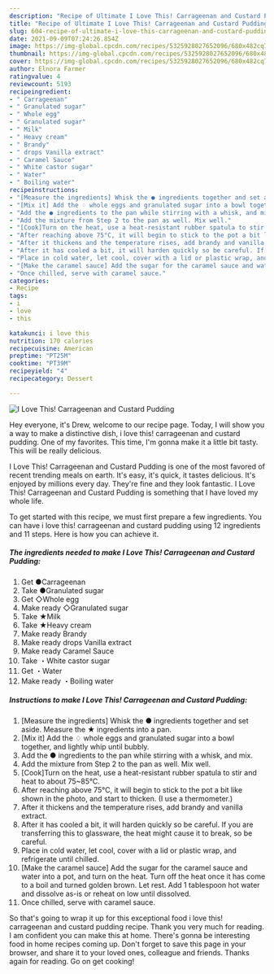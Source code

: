 ```yaml
---
description: "Recipe of Ultimate I Love This! Carrageenan and Custard Pudding"
title: "Recipe of Ultimate I Love This! Carrageenan and Custard Pudding"
slug: 604-recipe-of-ultimate-i-love-this-carrageenan-and-custard-pudding
date: 2021-09-09T07:24:26.854Z
image: https://img-global.cpcdn.com/recipes/5325928027652096/680x482cq70/i-love-this-carrageenan-and-custard-pudding-recipe-main-photo.jpg
thumbnail: https://img-global.cpcdn.com/recipes/5325928027652096/680x482cq70/i-love-this-carrageenan-and-custard-pudding-recipe-main-photo.jpg
cover: https://img-global.cpcdn.com/recipes/5325928027652096/680x482cq70/i-love-this-carrageenan-and-custard-pudding-recipe-main-photo.jpg
author: Elnora Farmer
ratingvalue: 4
reviewcount: 5193
recipeingredient:
- " Carrageenan"
- " Granulated sugar"
- " Whole egg"
- " Granulated sugar"
- " Milk"
- " Heavy cream"
- " Brandy"
- " drops Vanilla extract"
- " Caramel Sauce"
- " White castor sugar"
- " Water"
- " Boiling water"
recipeinstructions:
- "[Measure the ingredients] Whisk the ● ingredients together and set aside. Measure the ★ ingredients into a pan."
- "[Mix it] Add the ♢ whole eggs and granulated sugar into a bowl together, and lightly whip until bubbly."
- "Add the ● ingredients to the pan while stirring with a whisk, and mix."
- "Add the mixture from Step 2 to the pan as well. Mix well."
- "[Cook]Turn on the heat, use a heat-resistant rubber spatula to stir and heat to about 75~85°C."
- "After reaching above 75°C, it will begin to stick to the pot a bit like shown in the photo, and start to thicken. (I use a thermometer.)"
- "After it thickens and the temperature rises, add brandy and vanilla extract."
- "After it has cooled a bit, it will harden quickly so be careful. If you are transferring this to glassware, the heat might cause it to break, so be careful."
- "Place in cold water, let cool, cover with a lid or plastic wrap, and refrigerate until chilled."
- "[Make the caramel sauce] Add the sugar for the caramel sauce and water into a pot, and turn on the heat. Turn off the heat once it has come to a boil and turned golden brown. Let rest. Add 1 tablespoon hot water and dissolve as-is or reheat on low until dissolved."
- "Once chilled, serve with caramel sauce."
categories:
- Recipe
tags:
- i
- love
- this

katakunci: i love this 
nutrition: 170 calories
recipecuisine: American
preptime: "PT25M"
cooktime: "PT39M"
recipeyield: "4"
recipecategory: Dessert

---
```



![I Love This! Carrageenan and Custard Pudding](https://img-global.cpcdn.com/recipes/5325928027652096/680x482cq70/i-love-this-carrageenan-and-custard-pudding-recipe-main-photo.jpg)

Hey everyone, it's Drew, welcome to our recipe page. Today, I will show you a way to make a distinctive dish, i love this! carrageenan and custard pudding. One of my favorites. This time, I'm gonna make it a little bit tasty. This will be really delicious.

I Love This! Carrageenan and Custard Pudding is one of the most favored of recent trending meals on earth. It's easy, it's quick, it tastes delicious. It's enjoyed by millions every day. They're fine and they look fantastic. I Love This! Carrageenan and Custard Pudding is something that I have loved my whole life.




To get started with this recipe, we must first prepare a few ingredients. You can have i love this! carrageenan and custard pudding using 12 ingredients and 11 steps. Here is how you can achieve it.

<!--inarticleads1-->

##### The ingredients needed to make I Love This! Carrageenan and Custard Pudding:

1. Get  ●Carrageenan
1. Take  ●Granulated sugar
1. Get  ◇Whole egg
1. Make ready  ◇Granulated sugar
1. Take  ★Milk
1. Take  ★Heavy cream
1. Make ready  Brandy
1. Make ready  drops Vanilla extract
1. Make ready  Caramel Sauce
1. Take  ・White castor sugar
1. Get  ・Water
1. Make ready  ・Boiling water




<!--inarticleads2-->

##### Instructions to make I Love This! Carrageenan and Custard Pudding:

1. [Measure the ingredients] Whisk the ● ingredients together and set aside. Measure the ★ ingredients into a pan.
1. [Mix it] Add the ♢ whole eggs and granulated sugar into a bowl together, and lightly whip until bubbly.
1. Add the ● ingredients to the pan while stirring with a whisk, and mix.
1. Add the mixture from Step 2 to the pan as well. Mix well.
1. [Cook]Turn on the heat, use a heat-resistant rubber spatula to stir and heat to about 75~85°C.
1. After reaching above 75°C, it will begin to stick to the pot a bit like shown in the photo, and start to thicken. (I use a thermometer.)
1. After it thickens and the temperature rises, add brandy and vanilla extract.
1. After it has cooled a bit, it will harden quickly so be careful. If you are transferring this to glassware, the heat might cause it to break, so be careful.
1. Place in cold water, let cool, cover with a lid or plastic wrap, and refrigerate until chilled.
1. [Make the caramel sauce] Add the sugar for the caramel sauce and water into a pot, and turn on the heat. Turn off the heat once it has come to a boil and turned golden brown. Let rest. Add 1 tablespoon hot water and dissolve as-is or reheat on low until dissolved.
1. Once chilled, serve with caramel sauce.




So that's going to wrap it up for this exceptional food i love this! carrageenan and custard pudding recipe. Thank you very much for reading. I am confident you can make this at home. There's gonna be interesting food in home recipes coming up. Don't forget to save this page in your browser, and share it to your loved ones, colleague and friends. Thanks again for reading. Go on get cooking!
